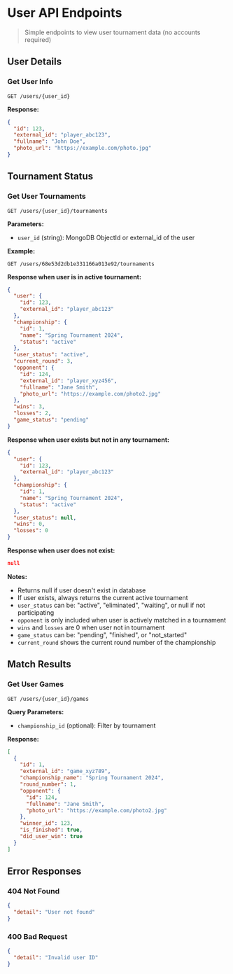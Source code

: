 # User API Endpoints

> Simple endpoints to view user tournament data (no accounts required)

## User Details

### Get User Info
```http
GET /users/{user_id}
```

**Response:**
```json
{
  "id": 123,
  "external_id": "player_abc123",
  "fullname": "John Doe",
  "photo_url": "https://example.com/photo.jpg"
}
```

## Tournament Status

### Get User Tournaments
```http
GET /users/{user_id}/tournaments
```

**Parameters:**
- `user_id` (string): MongoDB ObjectId or external_id of the user

**Example:**
```http
GET /users/68e53d2db1e331166a013e92/tournaments
```

**Response when user is in active tournament:**
```json
{
  "user": {
    "id": 123,
    "external_id": "player_abc123"
  },
  "championship": {
    "id": 1,
    "name": "Spring Tournament 2024",
    "status": "active"
  },
  "user_status": "active",
  "current_round": 3,
  "opponent": {
    "id": 124,
    "external_id": "player_xyz456",
    "fullname": "Jane Smith",
    "photo_url": "https://example.com/photo2.jpg"
  },
  "wins": 3,
  "losses": 2,
  "game_status": "pending"
}
```

**Response when user exists but not in any tournament:**
```json
{
  "user": {
    "id": 123,
    "external_id": "player_abc123"
  },
  "championship": {
    "id": 1,
    "name": "Spring Tournament 2024",
    "status": "active"
  },
  "user_status": null,
  "wins": 0,
  "losses": 0
}
```

**Response when user does not exist:**
```json
null
```

**Notes:**
- Returns null if user doesn't exist in database
- If user exists, always returns the current active tournament
- `user_status` can be: "active", "eliminated", "waiting", or null if not participating
- `opponent` is only included when user is actively matched in a tournament
- `wins` and `losses` are 0 when user not in tournament
- `game_status` can be: "pending", "finished", or "not_started"
- `current_round` shows the current round number of the championship

## Match Results

### Get User Games
```http
GET /users/{user_id}/games
```

**Query Parameters:**
- `championship_id` (optional): Filter by tournament

**Response:**
```json
[
  {
    "id": 1,
    "external_id": "game_xyz789",
    "championship_name": "Spring Tournament 2024",
    "round_number": 1,
    "opponent": {
      "id": 124,
      "fullname": "Jane Smith",
      "photo_url": "https://example.com/photo2.jpg"
    },
    "winner_id": 123,
    "is_finished": true,
    "did_user_win": true
  }
]
```

## Error Responses

### 404 Not Found
```json
{
  "detail": "User not found"
}
```

### 400 Bad Request
```json
{
  "detail": "Invalid user ID"
}
```